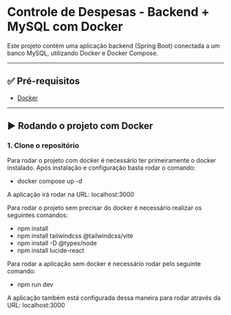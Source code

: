 # Controle de Despesas - Backend + MySQL com Docker

Este projeto contém uma aplicação backend (Spring Boot) conectada a um banco MySQL, utilizando Docker e Docker Compose.

---

## ✅ Pré-requisitos

- [Docker](https://www.docker.com/)

---

## ▶️ Rodando o projeto com Docker

### 1. Clone o repositório
Para rodar o projeto com docker é necessário ter primeiramente o docker instalado. Após instalação e configuração basta rodar o comando:
 - docker compose up -d

A aplicação irá rodar na URL: localhost:3000

Para rodar o projeto sem precisar do docker é necessário realizar os seguintes comandos:
 - npm install  
 - npm install tailwindcss @tailwindcss/vite
 - npm install -D @types/node
 - npm install lucide-react

Para rodar a aplicação sem docker é necessário rodar pelo seguinte comando:
 - npm run dev

A aplicação também está configurada dessa maneira para rodar através da URL: localhost:3000


